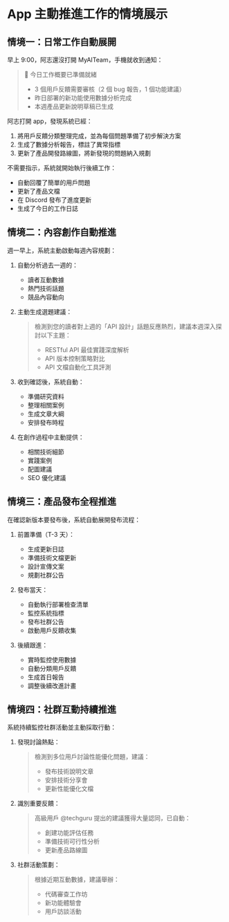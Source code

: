 # App 主動推進工作的情境展示

## 情境一：日常工作自動展開

早上 9:00，阿志還沒打開 MyAITeam，手機就收到通知：

> 🔔 今日工作概要已準備就緒
>
> - 3 個用戶反饋需要審核（2 個 bug 報告，1 個功能建議）
> - 昨日部署的新功能使用數據分析完成
> - 本週產品更新說明草稿已生成

阿志打開 app，發現系統已經：

1. 將用戶反饋分類整理完成，並為每個問題準備了初步解決方案
2. 生成了數據分析報告，標註了異常指標
3. 更新了產品開發路線圖，將新發現的問題納入規劃

不需要指示，系統就開始執行後續工作：

- 自動回覆了簡單的用戶問題
- 更新了產品文檔
- 在 Discord 發布了進度更新
- 生成了今日的工作日誌

## 情境二：內容創作自動推進

週一早上，系統主動啟動每週內容規劃：

1. 自動分析過去一週的：
   - 讀者互動數據
   - 熱門技術話題
   - 競品內容動向
2. 主動生成選題建議：

   > 檢測到您的讀者對上週的「API 設計」話題反應熱烈，建議本週深入探討以下主題：
   >
   > - RESTful API 最佳實踐深度解析
   > - API 版本控制策略對比
   > - API 文檔自動化工具評測

3. 收到確認後，系統自動：

   - 準備研究資料
   - 整理相關案例
   - 生成文章大綱
   - 安排發布時程

4. 在創作過程中主動提供：
   - 相關技術細節
   - 實踐案例
   - 配圖建議
   - SEO 優化建議

## 情境三：產品發布全程推進

在確認新版本要發布後，系統自動展開發布流程：

1. 前置準備（T-3 天）：

   - 生成更新日誌
   - 準備技術文檔更新
   - 設計宣傳文案
   - 規劃社群公告

2. 發布當天：

   - 自動執行部署檢查清單
   - 監控系統指標
   - 發布社群公告
   - 啟動用戶反饋收集

3. 後續跟進：
   - 實時監控使用數據
   - 自動分類用戶反饋
   - 生成首日報告
   - 調整後續改進計畫

## 情境四：社群互動持續推進

系統持續監控社群活動並主動採取行動：

1. 發現討論熱點：

   > 檢測到多位用戶討論性能優化問題，建議：
   >
   > - 發布技術說明文章
   > - 安排技術分享會
   > - 更新性能優化文檔

2. 識別重要反饋：

   > 高級用戶 @techguru 提出的建議獲得大量認同，已自動：
   >
   > - 創建功能評估任務
   > - 準備技術可行性分析
   > - 更新產品路線圖

3. 社群活動策劃：
   > 根據近期互動數據，建議舉辦：
   >
   > - 代碼審查工作坊
   > - 新功能體驗會
   > - 用戶訪談活動
